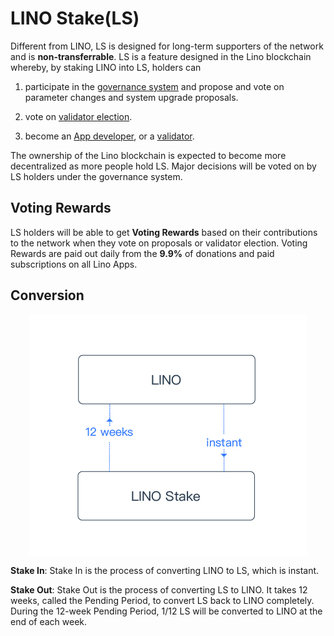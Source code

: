 # LINO Stake(LS)

Different from LINO, LS is designed for long-term supporters of the network and is **non-transferrable**. LS is a feature designed in the Lino blockchain whereby, by staking LINO into LS, holders can

1. participate in the [governance system](about) and propose and vote on parameter changes and system upgrade proposals.

2. vote on [validator election](about).

3. become an [App developer](about), or a [validator](about).

The ownership of the Lino blockchain is expected to become more decentralized as more people hold LS. Major decisions will be voted on by LS holders under the governance system.

## Voting Rewards

LS holders will be able to get **Voting Rewards** based on their contributions to the network when they vote on proposals or validator election. Voting Rewards are paid out daily from the **9.9%** of donations and paid subscriptions on all Lino Apps.

## Conversion

<p align="center" style="text-align: center;"><img align="center" src="../.vuepress/public/ls.jpg" /></p>

**Stake In**: Stake In is the process of converting LINO to LS, which is instant.

**Stake Out**: Stake Out is the process of converting LS to LINO. It takes 12 weeks, called the Pending Period, to convert LS back to LINO completely. During the 12-week Pending Period, 1/12 LS will be converted to LINO at the end of each week.
